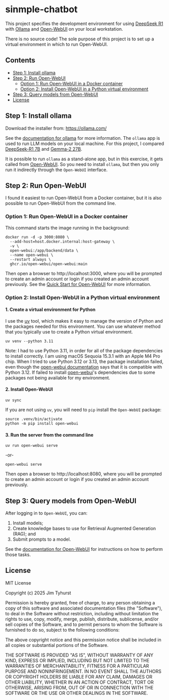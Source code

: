 # sinmple-chatbot

This project specifies the development environment for
using [DeepSeek R1](https://www.deepseek.com/)
with [Ollama](https://ollama.com/)
and [Open-WebUI](https://www.openwebui.com/)
on your local workstation.

There is no source code! The sole purpose of this project is to set up
a virtual environment in which to run Open-WebUI.

## Contents

- [Step 1: Install ollama](#step-1-install-ollama)
- [Step 2: Run Open-WebUI](#step-2-run-open-webui)
    - [Option 1: Run Open-WebUI in a Docker container](#option-1-run-open-webui-in-a-docker-container)
    - [Option 2: Install Open-WebUI in a Python virtual environment](#option-2-install-open-webui-in-a-python-virtual-environment)
- [Step 3: Query models from Open-WebUI](#step-3-query-models-from-open-webui)
- [License](#license)

## Step 1: Install ollama

Download the installer from: https://ollama.com/

See the [documentation for ollama](https://github.com/ollama/ollama) for more information.
The `ollama` app is used to run LLM models on your local machine.
For this project, I compared [DeepSeek-R1 7B](https://huggingface.co/deepseek-ai/DeepSeek-R1)
and [Gemma-2 27B](https://huggingface.co/google/gemma-2-27b).

It is possible to run `ollama` as a stand-alone app, but in this exercise, it gets called from
[Open-WebUI](https://www.openwebui.com/). So you need to install `ollama`, but then you only run it indirectly
through the `Open-WebUI` interface.

## Step 2: Run Open-WebUI

I found it easiest to run Open-WebUI from a Docker container,
but it is also possible to run Open-WebUI from the command line.

### Option 1: Run Open-WebUI in a Docker container

This command starts the image running in the background:

```shell
docker run -d -p 3000:8080 \
  --add-host=host.docker.internal:host-gateway \
  -v \
  open-webui:/app/backend/data \
  --name open-webui \
  --restart always \
  ghcr.io/open-webui/open-webui:main
```

Then open a browser to http://localhost:3000, where you will be prompted to create an admin account
or login if you created an admin account previously.
See the [Quick Start for Open-WebUI](https://docs.openwebui.com/getting-started/quick-start/)
for more information.

### Option 2: Install Open-WebUI in a Python virtual environment

#### 1. Create a virtual environment for Python

I use the [uv](https://docs.astral.sh/uv/) tool, which makes it easy to
manage the version of Python and the packages needed for this environment.
You can use whatever method that you typically use to create a Python virtual environment.

```shell
uv venv --python 3.11
```

Note: I had to use Python 3.11, in order for all of the package dependencies
to install correctly. I am using macOS Sequoia 15.3.1 with an Apple M4 Pro chip.
When I tried to use Python 3.12 or 3.13, the package installation failed, even though
the [open-webui documentation](https://pypi.org/project/open-webui/) says that it
is compatible with Python 3.12.
If failed to install [open-webui](https://docs.openwebui.com/)'s dependencies due to some packages
not being available for my environment.

#### 2. Install Open-WebUI

```shell
uv sync
```

If you are not using `uv`, you will need to `pip` install the `Open-WebUI` package:

```shell
source .venv/bin/activate
python -m pip install open-webui
```
#### 3. Run the server from the command line

```shell
uv run open-webui serve
```
-or-
```shell
open-webui serve
```

Then open a browser to http://localhost:8080, where you will be prompted to create an admin account
or login if you created an admin account previously.

## Step 3: Query models from Open-WebUI

After logging in to `Open-WebUI`, you can:

1. Install models;
2. Create knowledge bases to use for Retrieval Augmented Generation (RAG); and
3. Submit prompts to a model.

See the [documentation for Open-WebUI](https://docs.openwebui.com/getting-started/)
for instructions on how to perform those tasks.

## License

MIT License

Copyright (c) 2025 Jim Tyhurst

Permission is hereby granted, free of charge, to any person obtaining a copy
of this software and associated documentation files (the "Software"), to deal
in the Software without restriction, including without limitation the rights
to use, copy, modify, merge, publish, distribute, sublicense, and/or sell
copies of the Software, and to permit persons to whom the Software is
furnished to do so, subject to the following conditions:

The above copyright notice and this permission notice shall be included in all
copies or substantial portions of the Software.

THE SOFTWARE IS PROVIDED "AS IS", WITHOUT WARRANTY OF ANY KIND, EXPRESS OR
IMPLIED, INCLUDING BUT NOT LIMITED TO THE WARRANTIES OF MERCHANTABILITY,
FITNESS FOR A PARTICULAR PURPOSE AND NONINFRINGEMENT. IN NO EVENT SHALL THE
AUTHORS OR COPYRIGHT HOLDERS BE LIABLE FOR ANY CLAIM, DAMAGES OR OTHER
LIABILITY, WHETHER IN AN ACTION OF CONTRACT, TORT OR OTHERWISE, ARISING FROM,
OUT OF OR IN CONNECTION WITH THE SOFTWARE OR THE USE OR OTHER DEALINGS IN THE
SOFTWARE.
